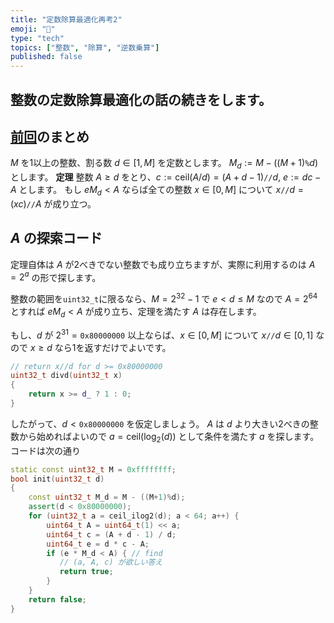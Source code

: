 ```yaml
---
title: "定数除算最適化再考2"
emoji: "📖"
type: "tech"
topics: ["整数", "除算", "逆数乗算"]
published: false
---
```

## 整数の定数除算最適化の話の続きをします。

## [前回](https://zenn.dev/herumi/articles/const-div-revised1)のまとめ
$M$ を1以上の整数、割る数 $d \in [1, M]$ を定数とします。
$M_d:=M-((M+1)\texttt{\%}d)$ とします。
**定理**
整数 $A \ge d$ をとり、$c :=  \mathrm{ceil}(A/d)=(A+d-1) \texttt{//} d$, $e := d c - A$ とします。
もし $e M_d < A$ ならば全ての整数 $x \in [0, M]$ について $x \texttt{//} d = (x c)\texttt{//}A$ が成り立つ。

## $A$ の探索コード

定理自体は $A$ が2べきでない整数でも成り立ちますが、実際に利用するのは $A=2^a$ の形で探します。

整数の範囲を`uint32_t`に限るなら、$M=2^{32}-1$ で $e < d \le M$ なので $A=2^{64}$ とすれば $e M_d < A$ が成り立ち、定理を満たす $A$ は存在します。

もし、$d$ が $2^{31}=\texttt{0x80000000}$ 以上ならば、$x \in [0, M]$ について $x\texttt{//}d \in [0, 1]$ なので $x \ge d$ なら1を返すだけでよいです。

```cpp
// return x//d for d >= 0x80000000
uint32_t divd(uint32_t x)
{
    return x >= d_ ? 1 : 0;
}
```

したがって、$d < \texttt{0x80000000}$ を仮定しましょう。
$A$ は $d$ より大きい2べきの整数から始めればよいので $a=\mathrm{ceil}(\log_2(d))$ として条件を満たす $a$ を探します。
コードは次の通り

```cpp
static const uint32_t M = 0xffffffff;
bool init(uint32_t d)
{
    const uint32_t M_d = M - ((M+1)%d);
    assert(d < 0x80000000);
    for (uint32_t a = ceil_ilog2(d); a < 64; a++) {
        uint64_t A = uint64_t(1) << a;
        uint64_t c = (A + d - 1) / d;
        uint64_t e = d * c - A;
        if (e * M_d < A) { // find
           // (a, A, c) が欲しい答え
           return true;
        }
    }
    return false;
}